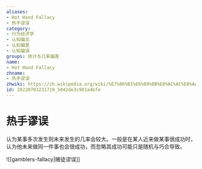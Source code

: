 ```yaml
---
aliases:
- Hot Hand Fallacy
- 热手谬误
category:
- 行为经济学
- 认知偏见
- 认知偏差
- 认知偏误
groups: 统计与几率偏差
name:
- Hot Hand Fallacy
zhname:
- 热手谬误
zhwiki: https://zh.wikipedia.org/wiki/%E7%86%B1%E6%89%8B%E8%AC%AC%E8%AA%A4
id: 20220703231719_5042de3c981a4bfe
---
```


# 热手谬误

认为某事多次发生则未来发生的几率会较大。一般是在某人近来做某事很成功时，认为他未来做同一件事也会很成功，而忽略其成功可能只是随机与巧合导致。

![[gamblers-fallacy|赌徒谬误]]
